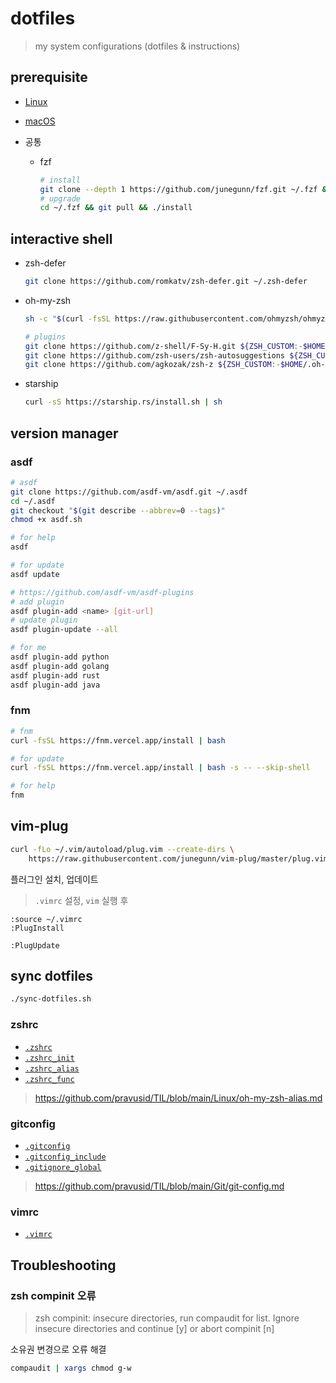 # dotfiles

> my system configurations (dotfiles & instructions)

## prerequisite

- [Linux](./linux/applications.md#cli)

- [macOS](./macos/homebrew/README.md)

- 공통

  - fzf

    ```sh
    # install
    git clone --depth 1 https://github.com/junegunn/fzf.git ~/.fzf && ~/.fzf/install
    # upgrade
    cd ~/.fzf && git pull && ./install
    ```

## interactive shell

- zsh-defer

  ```sh
  git clone https://github.com/romkatv/zsh-defer.git ~/.zsh-defer
  ```

- oh-my-zsh

  ```sh
  sh -c "$(curl -fsSL https://raw.githubusercontent.com/ohmyzsh/ohmyzsh/master/tools/install.sh)"

  # plugins
  git clone https://github.com/z-shell/F-Sy-H.git ${ZSH_CUSTOM:-$HOME/.oh-my-zsh/custom}/plugins/F-Sy-H
  git clone https://github.com/zsh-users/zsh-autosuggestions ${ZSH_CUSTOM:-$HOME/.oh-my-zsh/custom}/plugins/zsh-autosuggestions
  git clone https://github.com/agkozak/zsh-z ${ZSH_CUSTOM:-$HOME/.oh-my-zsh/custom}/plugins/zsh-z
  ```

- starship

  ```sh
  curl -sS https://starship.rs/install.sh | sh
  ```

## version manager

### asdf

```sh
# asdf
git clone https://github.com/asdf-vm/asdf.git ~/.asdf
cd ~/.asdf
git checkout "$(git describe --abbrev=0 --tags)"
chmod +x asdf.sh

# for help
asdf

# for update
asdf update

# https://github.com/asdf-vm/asdf-plugins
# add plugin
asdf plugin-add <name> [git-url]
# update plugin
asdf plugin-update --all

# for me
asdf plugin-add python
asdf plugin-add golang
asdf plugin-add rust
asdf plugin-add java
```

### fnm

```sh
# fnm
curl -fsSL https://fnm.vercel.app/install | bash

# for update
curl -fsSL https://fnm.vercel.app/install | bash -s -- --skip-shell

# for help
fnm
```

## vim-plug

```sh
curl -fLo ~/.vim/autoload/plug.vim --create-dirs \
    https://raw.githubusercontent.com/junegunn/vim-plug/master/plug.vim
```

플러그인 설치, 업데이트

> `.vimrc` 설정, `vim` 실행 후

```vim
:source ~/.vimrc
:PlugInstall

:PlugUpdate
```

## sync dotfiles

```sh
./sync-dotfiles.sh
```

### zshrc

- [`.zshrc`](./.zshrc)
- [`.zshrc_init`](./.zshrc_init)
- [`.zshrc_alias`](./.zshrc_alias)
- [`.zshrc_func`](./.zshrc_func)

> <https://github.com/pravusid/TIL/blob/main/Linux/oh-my-zsh-alias.md>

### gitconfig

- [`.gitconfig`](./.gitconfig)
- [`.gitconfig_include`](./.gitconfig_include)
- [`.gitignore_global`](./.gitignore_global)

> <https://github.com/pravusid/TIL/blob/main/Git/git-config.md>

### vimrc

- [`.vimrc`](./.vimrc)

## Troubleshooting

### zsh compinit 오류

> zsh compinit: insecure directories, run compaudit for list.
> Ignore insecure directories and continue [y] or abort compinit [n]

소유권 변경으로 오류 해결

```sh
compaudit | xargs chmod g-w
```
